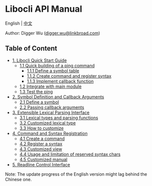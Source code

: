 # Libocli API Manual

English | [中文](README.zh_CN.md)
<br>

Author: Digger Wu (digger.wu@linkbroad.com)

## Table of Content
- [1. Libocli Quick Start Guide](Quick%20Start%20Guide.md)
   - [1.1 Quick building of a ping command](Quick%20Start%20Guide.md#11-Quick-building-of-a-ping-command)
       - [1.1.1 Define a symbol table](Quick%20Start%20Guide.md#111-Define-a-symbol-table)
       - [1.1.2 Create command and register syntax](Quick%20Start%20Guide.md#112-Create-command-and-register-syntax)
       - [1.1.3 Implement callback function](Quick%20Start%20Guide.md#113-Implement-callback-function)
   - [1.2 Integrate with main module](Quick%20Start%20Guide.md#12-Integrate-with-main-module)
   - [1.3 Test the ping](Quick%20Start%20Guide.md#13-Test-the-ping)
- [2. Symbol Definition and Callback Arguments](Symbol%20Definition.md)
   - [2.1 Define a symbol](Symbol%20Definition.md#21-Define-a-symbol)
   - [2.2 Passing callback arguments](Symbol%20Definition.md#22-Passing-callback-arguments)
- [3. Extensible Lexical Parsing Interface](Lexical%20Parsing.md)
   - [3.1 Lexical types and parsing functions](Lexical%20Parsing.md#31-Lexical-types-and-parsing-functions)
   - [3.2 Customized lexical type](Lexical%20Parsing.md#32-Customized-lexical-type)
   - [3.3 How to customize](Lexical%20Parsing.md#33-How-to-customize)
- [4. Command and Syntax Registration](Syntax%20Registration.md)
   - [4.1 Create a command](Syntax%20Registration.md#41-Create-a-command)
   - [4.2 Register a syntax](Syntax%20Registration.md#42-Register-a-syntax)
   - [4.3 Customized view](Syntax%20Registration.md#43-Customized-view)
   - [4.4 Usage and limitation of reserved syntax chars](Syntax%20Registration.md#44-Usage-and-limitation-of-reserved-syntax-chars)
   - [4.5 Customized manual](Syntax%20Registration.md#45-Customized-manual)
- [5. Readline Control Interface](Wrapped%20Readline.md)


Note: The update progress of the English version might lag behind the Chinese one.
